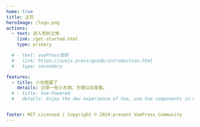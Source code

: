 ```yaml
---
home: true
title: 主页
heroImage: /logo.png
actions:
  - text: 进入奇妙之旅
    link: /get-started.html
    type: primary

  # - text: vuePress官网
  #   link: https://vuejs.press/guide/introduction.html
  #   type: secondary

features:
  - title: 小东西罢了
    details: 记录一些小东西，方便以后查看。
  # - title: Vue-Powered
  #   details: Enjoy the dev experience of Vue, use Vue components in markdown, and develop custom themes with Vue.


footer: MIT Licensed | Copyright © 2024-present VuePress Community
---
```


<!-- This is the content of home page. Check [Home Page Docs][default-theme-home] for more details. -->
<!-- 
[default-theme-home]: https://vuejs.press/reference/default-theme/frontmatter.html#home-page -->